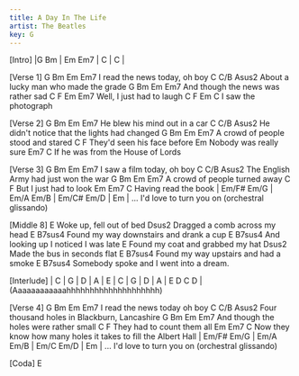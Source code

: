 ```yaml
---
title: A Day In The Life
artist: The Beatles
key: G
---
```


 
[Intro]
|G Bm | Em Em7 | C | C |
 
 
[Verse 1]
G           Bm             Em    Em7
 I read the news today, oh boy
C        C/B           Asus2
 About a lucky man who made the grade
G               Bm              Em   Em7
 And though the news was rather sad
C             F          Em   Em7
 Well, I just had to laugh
C          F       Em   C
 I saw the photograph
 
 
[Verse 2]
G            Bm            Em   Em7
 He blew his mind out in a car
C          C/B             Asus2
 He didn't notice that the lights had changed
G           Bm               Em      Em7
 A crowd of people stood and stared
C                F
 They'd seen his face before
Em
Nobody was really sure
   Em7                      C
If he was from the House of Lords
 
 
[Verse 3]
G        Bm             Em   Em7
 I saw a film today, oh boy
C            C/B           Asus2
 The English Army had just won the war
G           Bm            Em   Em7
 A crowd of people turned away
C           F
 But I just had to look
Em      Em7      C
 Having read the book
            | Em/F# Em/G | Em/A  Em/B | Em/C# Em/D | Em | ...
I'd love to turn    you    on                      (orchestral glissando)
 
 
[Middle 8]
     E
Woke up, fell out of bed
                         Dsus2
Dragged a comb across my head
         E                  B7sus4
Found my way downstairs and drank a cup
    E            B7sus4
And looking up I noticed I was late
         E
Found my coat and grabbed my hat
                        Dsus2
Made the bus in seconds flat
         E                B7sus4
Found my way upstairs and had a smoke
E                    B7sus4
Somebody spoke and I went into a dream.
 
 
[Interlude]
| C | G | D | A | E | C | G | D | A | E D C D |
(Aaaaaaaaaaaahhhhhhhhhhhhhhhhhhhh)
 
 
[Verse 4]
G          Bm            Em  Em7
I read the news today oh boy
C             C/B                 Asus2
Four thousand holes in Blackburn, Lancashire
G              Bm                Em    Em7
And though the holes were rather small
C           F
They had to count them all
Em                              Em7                      C
Now they know how many holes it takes to fill the Albert Hall
            | Em/F# Em/G | Em/A  Em/B | Em/C Em/D | Em | ...
I'd love to turn    you    on                      (orchestral glissando)
 
 
[Coda]
E